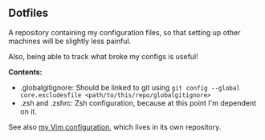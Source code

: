 ## Dotfiles

A repository containing my configuration files, so that setting up other
machines will be slightly less painful.

Also, being able to track what broke my configs is useful!

**Contents:**

- .globalgitignore: Should be linked to git using `git config --global
  core.excludesfile <path/to/this/repo/globalgitignore>`
- .zsh and .zshrc: Zsh configuration, because at this point I'm dependent on it.

See also [my Vim configuration][vimrc], which lives in its own repository.

[vimrc]: https://github.com/Solumin/solumin.vim
